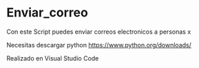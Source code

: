 # Enviar_correo
Con este Script puedes enviar correos electronicos a personas x 

Necesitas descargar python 
https://www.python.org/downloads/

Realizado en Visual Studio Code 


